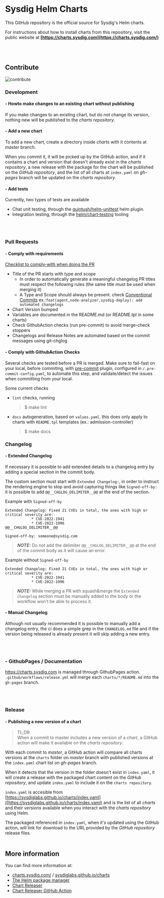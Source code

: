 # Sysdig Helm Charts

This GitHub repository is the official source for Sysdig's Helm charts.

 For instructions about how to install charts from this repository, visit the public website at
**[https://charts.sysdig.com](https://charts.sysdig.com/)**

<br/><br/>

## Contribute

![contribute](https://user-images.githubusercontent.com/1073243/180266068-2695317f-5b05-4075-b432-6861330a5ef3.gif)

### Development

#### - Howto make changes to an existing chart without publishing

If you make changes to an existing chart, but do not change its version, nothing new will be published to the _charts repository_.

#### - Add a new chart

To add a new chart, create a directory inside _charts_ with it contents at _master_ branch.

When you commit it, it will be picked up by the GitHub action, and if it contains a chart and version that doesn't already exist in the _charts repository_, a new release with the package for the chart will be published on the _GitHub repository_,
and the list of all charts at `index.yaml` on _gh-pages_ branch will be updated on the _charts repository_.

#### - Add tests

Currently, two types of tests are available
- Chat unit testing, through the [quintush/helm-unittest](https://github.com/quintush/helm-unittest) helm plugin.
- Integration testing, through the [helm/chart-testing](https://github.com/helm/chart-testing/) tooling

<br/><br/>

### Pull Requests

#### - Comply with requirements

[Checklist to comply-with when doing the PR](./.github/PULL_REQUEST_TEMPLATE.md)

  - Title of the PR starts with type and scope
    - In order to automatically generate a meaningful changelog PR titles must respect the following rules (the same title must be used when merging it)
    - A Type and Scope should always be present. check [Conventional Commits](https://www.conventionalcommits.org/en/v1.0.0/)
      ex.:`feat(agent,node-analyzer,sysdig-deploy): add automated changelogs`
  - Chart Version bumped
  - Variables are documented in the README.md (or README.tpl in some charts)
  - Check GithubAction checks (run pre-commit) to avoid merge-check stoppers
  - Changelogs and Release Notes are automated based on the commit messages using git-chglog

#### - Comply with GithubAction Checks

Several checks are tested before a PR is merged.
Make sure to fail-fast on your local, before commiting, with [pre-commit](https://pre-commit.com/) plugin, configured in `/.pre-commit-config.yaml`, to automate this step, and validate/detect the issues when committing from your local.

Some current checks

- `lint` checks, running
  > $ make lint

- `docs` autogeneration, based on `values.yaml`. this does only apply to charts with `README.tpl` templates (ex.: admission-controller)
  > $ make docs

### Changelog

#### - Extended Changelog

If necessary it is possible to add extended details to a changelog entry by adding a special section in the commit body.

The custom section must start with `Extended Changelog:`, in order to instruct the rendering engine to stop and avoid capturing things like `Signed-off-by:` it is possible to add `@@__CHGLOG_DELIMITER__@@` at the end of the section.

Example with `Signed-off-by`
```
Extended Changelog: Fixed 21 CVEs in total, the ones with high or critical severity are:
            * CVE-2022-1941
            * CVE-2022-1996
@@__CHGLOG_DELIMITER__@@

Signed-off-by: someone@sysdig.com
```

> **_NOTE:_**  Do not add the delimiter `@@__CHGLOG_DELIMITER__@@` at the end of the commit body as it will cause an error.

Example without `Signed-off-by`
```
Extended Changelog: Fixed 21 CVEs in total, the ones with high or critical severity are:
            * CVE-2022-1941
            * CVE-2022-1996
```

> **_NOTE:_**  While merging a PR with squash&merge the `Extended Changelog` section must be manually added to the body or the workflow won't be able to process it.

#### - Manual Changelog

Although not usually recommended it is possible to manually add a changelog entry, the ci does a simple grep in the `CHANGELOG.md` file and if the version being released is already present it will skip adding a new entry.

<br/><br/>

### - GithubPages / Documentation

https://charts.sysdig.com is managed through GithubPages action.
`.github/workflows/release.yml` will merge each `charts/*/README.md` into the `gh-pages` branch.

<br/><br/>

### Release

#### - Publishing a new version of a chart

> TL;DR
> <br/>When a commit to master includes a new version of a _chart_, a GitHub action will make it available on the _charts repository_.

With each commit to _master_, a GitHub action will compare all charts versions at the `charts` folder on _master_ branch with published versions at the `index.yaml` chart list on _gh-pages_ branch.

When it detects that the version in the folder doesn't exist in  `index.yaml`, it will create a release with the packaged chart content on the _GitHub repository_, and update `index.yaml` to include it on the `charts repository`.

`index.yaml` is accesible from [https://sysdiglabs.github.io/charts/index.yaml]([https://sysdiglabs.github.io/charts/index.yaml) and is the list of all _charts_ and their _versions_ available when you interact with the _charts repository_ using Helm.

The packaged referenced in `index.yaml`, when it's updated using the GitHub action, will link for download to the URL provided by the _GitHub repository_ release files.
<br/><br/>

## More information

You can find more information at:
* [charts.sysdig.com/](https://charts.sysdig.com/) / [sysdiglabs.github.io/charts](https://sysdiglabs.github.io/charts)
* [The Helm package manager](https://helm.sh/)
* [Chart Releaser](https://github.com/helm/chart-releaser)
* [Chart Releaser GitHub Action](https://github.com/helm/chart-releaser-action)

